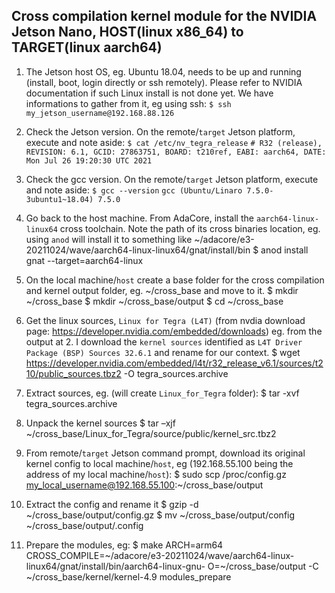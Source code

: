 ## Cross compilation kernel module for the NVIDIA Jetson Nano, HOST(linux x86_64) to TARGET(linux aarch64)

1. The Jetson host OS, eg. Ubuntu 18.04, needs to be up and running (install, boot, login directly or ssh remotely). Please refer to NVIDIA documentation if such Linux install is not done yet. We have informations to gather from it, eg using ssh:
```$ ssh my_jetson_username@192.168.88.126```

2. Check the Jetson version. On the remote/`target` Jetson platform, execute and note aside:
```$ cat /etc/nv_tegra_release```
`# R32 (release), REVISION: 6.1, GCID: 27863751, BOARD: t210ref, EABI: aarch64, DATE: Mon Jul 26 19:20:30 UTC 2021`

3. Check the gcc version. On the remote/`target` Jetson platform, execute and note aside:
```$ gcc --version```
`gcc (Ubuntu/Linaro 7.5.0-3ubuntu1~18.04) 7.5.0`

4. Go back to the host machine. From AdaCore, install the `aarch64-linux-linux64` cross toolchain. Note the path of its cross binaries location, eg. using `anod` will install it to something like ~/adacore/e3-20211024/wave/aarch64-linux-linux64/gnat/install/bin
$ anod install gnat --target=aarch64-linux

5. On the local machine/`host` create a base folder for the cross compilation and kernel output folder, eg. ~/cross_base and move to it.
$ mkdir ~/cross_base
$ mkdir ~/cross_base/output
$ cd ~/cross_base

6. Get the linux sources, `Linux for Tegra (L4T)` (from nvdia download page: https://developer.nvidia.com/embedded/downloads)
eg. from the output at 2. I download the `kernel sources` identified as `L4T Driver Package (BSP) Sources 32.6.1` and rename for our context. 
$ wget https://developer.nvidia.com/embedded/l4t/r32_release_v6.1/sources/t210/public_sources.tbz2 -O tegra_sources.archive

7. Extract sources, eg. (will create `Linux_for_Tegra` folder):
$ tar -xvf tegra_sources.archive

8. Unpack the kernel sources
$ tar –xjf ~/cross_base/Linux_for_Tegra/source/public/kernel_src.tbz2

9. From remote/`target` Jetson command prompt, download its original kernel config to local machine/`host`, eg (192.168.55.100 being the address of my local machine/`host`):
$ sudo scp /proc/config.gz my_local_username@192.168.55.100:~/cross_base/output

10. Extract the config and rename it
$ gzip -d ~/cross_base/output/config.gz
$ mv ~/cross_base/output/config ~/cross_base/output/.config

11. Prepare the modules, eg:
$ make ARCH=arm64 CROSS_COMPILE=~/adacore/e3-20211024/wave/aarch64-linux-linux64/gnat/install/bin/aarch64-linux-gnu- O=~/cross_base/output -C ~/cross_base/kernel/kernel-4.9 modules_prepare
